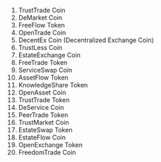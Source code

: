 1. TrustTrade Coin
2. DeMarket Coin
3. FreeFlow Token
4. OpenTrade Coin
5. DecentEx Coin (Decentralized Exchange Coin)
6. TrustLess Coin
7. EstateExchange Coin
8. FreeTrade Token
9. ServiceSwap Coin
10. AssetFlow Token
11. KnowledgeShare Token
12. OpenAsset Coin
13. TrustTrade Token
14. DeService Coin
15. PeerTrade Token
16. TrustMarket Coin
17. EstateSwap Token
18. EstateFlow Coin
19. OpenExchange Token
20. FreedomTrade Coin